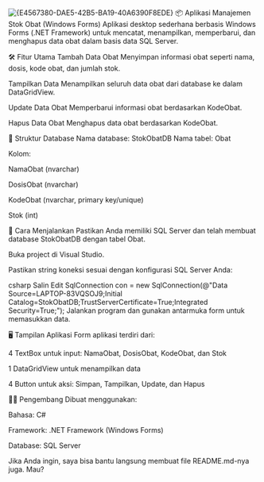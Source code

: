 ![{E4567380-DAE5-42B5-BA19-40A6390F8EDE}](https://github.com/user-attachments/assets/42655729-b96b-4309-8038-2318ba039dd7)
📦 Aplikasi Manajemen Stok Obat (Windows Forms)
Aplikasi desktop sederhana berbasis Windows Forms (.NET Framework) untuk mencatat, menampilkan, memperbarui, dan menghapus data obat dalam basis data SQL Server.

🛠️ Fitur Utama
Tambah Data Obat
Menyimpan informasi obat seperti nama, dosis, kode obat, dan jumlah stok.

Tampilkan Data
Menampilkan seluruh data obat dari database ke dalam DataGridView.

Update Data Obat
Memperbarui informasi obat berdasarkan KodeObat.

Hapus Data Obat
Menghapus data obat berdasarkan KodeObat.

🧱 Struktur Database
Nama database: StokObatDB
Nama tabel: Obat

Kolom:

NamaObat (nvarchar)

DosisObat (nvarchar)

KodeObat (nvarchar, primary key/unique)

Stok (int)

🚀 Cara Menjalankan
Pastikan Anda memiliki SQL Server dan telah membuat database StokObatDB dengan tabel Obat.

Buka project di Visual Studio.

Pastikan string koneksi sesuai dengan konfigurasi SQL Server Anda:

csharp
Salin
Edit
SqlConnection con = new SqlConnection(@"Data Source=LAPTOP-83VQSOJ9;Initial Catalog=StokObatDB;TrustServerCertificate=True;Integrated Security=True;");
Jalankan program dan gunakan antarmuka form untuk memasukkan data.

🖥️ Tampilan Aplikasi
Form aplikasi terdiri dari:

4 TextBox untuk input: NamaObat, DosisObat, KodeObat, dan Stok

1 DataGridView untuk menampilkan data

4 Button untuk aksi: Simpan, Tampilkan, Update, dan Hapus

🧑‍💻 Pengembang
Dibuat menggunakan:

Bahasa: C#

Framework: .NET Framework (Windows Forms)

Database: SQL Server

Jika Anda ingin, saya bisa bantu langsung membuat file README.md-nya juga. Mau?
